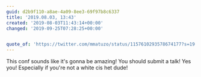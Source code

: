 ```yaml
---
guid: d2b9f110-a8ae-4a09-8ee3-69f97b8c6337
title: '2019.08.03, 13:43'
created: '2019-08-03T11:43:14+00:00'
changed: '2019-09-25T07:28:25+00:00'


quote_of: 'https://twitter.com/mmatuzo/status/1157610293578674177?s=19'
---
```


This conf sounds like it's gonna be amazing! You should submit a talk! Yes you! Especially if you're not a white cis het dude!
